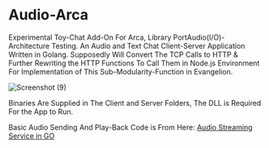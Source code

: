# Audio-Arca
Experimental Toy-Chat Add-On For Arca, Library PortAudio(I/O)-Architecture Testing. 
An Audio and Text Chat Client-Server Application Written in Golang.
Supposedly Will Convert The TCP Calls to HTTP & Further Rewriting the HTTP Functions To Call Them in Node.js Environment For Implementation of This Sub-Modularity-Function in Evangelion.


![Screenshot (9)](https://user-images.githubusercontent.com/36515357/135725958-0739cbb1-a98a-4904-90ff-98ed97560e25.png)



Binaries Are Supplied in The Client and Server Folders, The DLL is Required For the App to Run.

Basic Audio Sending And Play-Back Code is From Here: [Audio Streaming Service in GO](https://medium.com/@valentijnnieman_79984/how-to-build-an-audio-streaming-server-in-go-part-1-1676eed93021)


